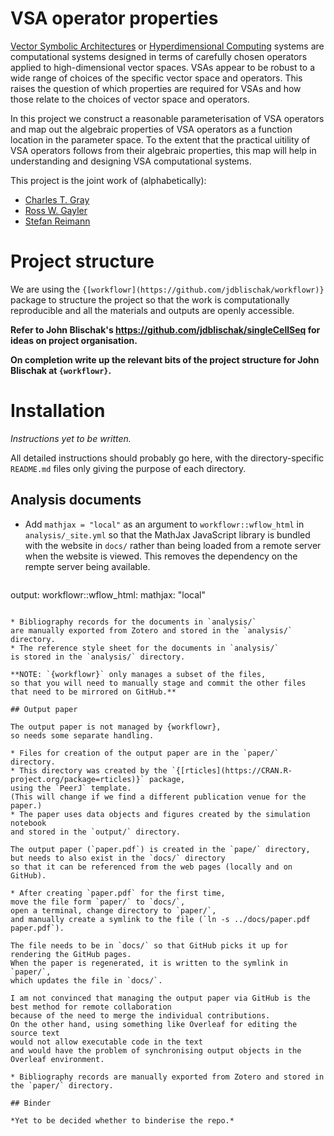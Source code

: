 # VSA operator properties

[Vector Symbolic Architectures](https://github.com/jdblischak/workflowr)
or [Hyperdimensional Computing](https://doi.org/10.1007/s12559-009-9009-8) systems
are computational systems designed in terms of carefully chosen operators
applied to high-dimensional vector spaces.
VSAs appear to be robust to a wide range of choices of the specific vector space and operators.
This raises the question of which properties are required for VSAs
and how those relate to the choices of vector space and operators.

In this project we construct a reasonable parameterisation of VSA operators
and map out the algebraic properties of VSA operators
as a function location in the parameter space.
To the extent that the practical uitility of VSA operators
follows from their algebraic properties,
this map will help in understanding and designing VSA computational systems.

This project is the joint work of (alphabetically):

* [Charles T. Gray](https://www.linkedin.com/in/charles-gray-mathbassador/)
* [Ross W. Gayler](https://www.rossgayler.com/)
* [Stefan Reimann](https://www.linkedin.com/in/stefanreimann/)

# Project structure

We are using the `{[workflowr](https://github.com/jdblischak/workflowr)}` package 
to structure the project so that the work is computationally reproducible
and all the materials and outputs are openly accessible.

**Refer to John Blischak's https://github.com/jdblischak/singleCellSeq for ideas on project organisation.**

**On completion write up the relevant bits of the project structure for John Blischak at `{workflowr}`.**

# Installation

*Instructions yet to be written.*

All detailed instructions should probably go here,
with the directory-specific` README.md` files only giving the purpose of each directory.

## Analysis documents

* Add `mathjax = "local"` as an argument to `workflowr::wflow_html` in `analysis/_site.yml`
so that the MathJax JavaScript library is bundled with the website in `docs/`
rather than being loaded from a remote server when the website is viewed.
This removes the dependency on the rempte server being available.

  ```
output:
  workflowr::wflow_html:
    mathjax: "local"
  ```

* Bibliography records for the documents in `analysis/`
are manually exported from Zotero and stored in the `analysis/` directory.
* The reference style sheet for the documents in `analysis/`
is stored in the `analysis/` directory.

**NOTE: `{workflowr}` only manages a subset of the files,
so that you will need to manually stage and commit the other files
that need to be mirrored on GitHub.**

## Output paper

The output paper is not managed by {workflowr},
so needs some separate handling.

* Files for creation of the output paper are in the `paper/` directory.
  * This directory was created by the `{[rticles](https://CRAN.R-project.org/package=rticles)}` package,
  using the `PeerJ` template.
  (This will change if we find a different publication venue for the paper.)
  * The paper uses data objects and figures created by the simulation notebook
  and stored in the `output/` directory.

The output paper (`paper.pdf`) is created in the `pape/` directory,
but needs to also exist in the `docs/` directory
so that it can be referenced from the web pages (locally and on GitHub).

* After creating `paper.pdf` for the first time,
move the file form `paper/` to `docs/`,
open a terminal, change directory to `paper/`,
and manually create a symlink to the file (`ln -s ../docs/paper.pdf paper.pdf`).

The file needs to be in `docs/` so that GitHub picks it up for rendering the GitHub pages.
When the paper is regenerated, it is written to the symlink in `paper/`,
which updates the file in `docs/`.

I am not convinced that managing the output paper via GitHub is the best method for remote collaboration
because of the need to merge the individual contributions.
On the other hand, using something like Overleaf for editing the source text
would not allow executable code in the text
and would have the problem of synchronising output objects in the Overleaf environment.
  
* Bibliography records are manually exported from Zotero and stored in the `paper/` directory.

## Binder

*Yet to be decided whether to binderise the repo.*

